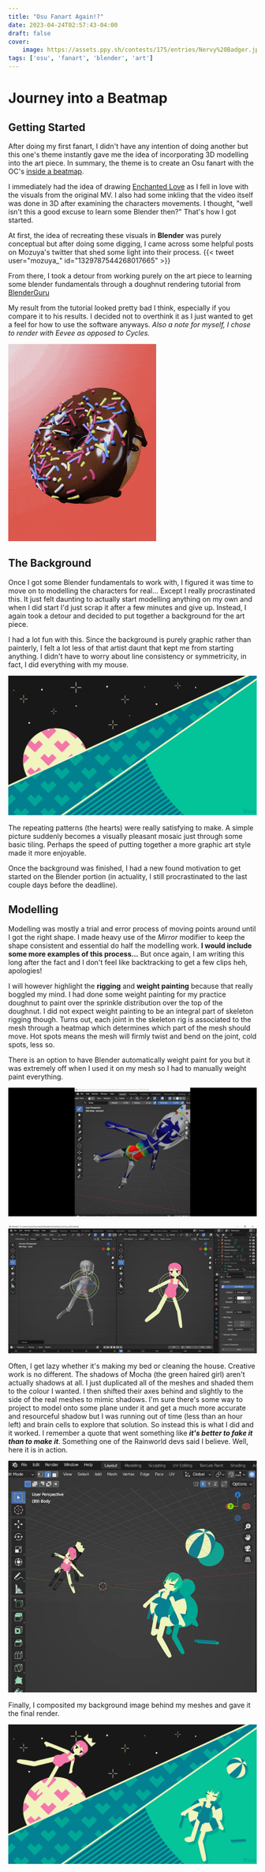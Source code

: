 ```yaml
---
title: "Osu Fanart Again!?"
date: 2023-04-24T02:57:43-04:00
draft: false
cover: 
    image: https://assets.ppy.sh/contests/175/entries/Nervy%20Badger.jpg
tags: ['osu', 'fanart', 'blender', 'art']
---
```


# Journey into a Beatmap

## Getting Started

After doing my first fanart, I didn't have any intention of doing another but this one's theme instantly gave me the idea of incorporating 3D modelling into the art piece. In summary, the theme is to create an Osu fanart with the OC's [inside a beatmap](https://osu.ppy.sh/home/news/2023-03-24-journey-into-a-beatmap-world-art-contest).

I immediately had the idea of drawing [Enchanted Love](https://vimeo.com/464209759) as I fell in love with the visuals from the original MV. I also had some inkling that the video itself was done in 3D after examining the characters movements. I thought, "well isn't this a good excuse to learn some Blender then?" That's how I got started.

At first, the idea of recreating these visuals in **Blender** was purely conceptual but after doing some digging, I came across some helpful posts on Mozuya's twitter that shed some light into their process.
{{< tweet user="mozuya_" id="1329787544268017665" >}}

From there, I took a detour from working purely on the art piece to learning some blender fundamentals through a doughnut rendering tutorial from [BlenderGuru](https://www.youtube.com/watch?v=nIoXOplUvAw)

My result from the tutorial looked pretty bad I think, especially if you compare it to his results. I decided not to overthink it as I just wanted to get a feel for how to use the software anyways. *Also a note for myself, I chose to render with Eevee as opposed to Cycles.*

![Doughnut Spin](images/doughnut_spin.gif)

## The Background

Once I got some Blender fundamentals to work with, I figured it was time to move on to modelling the characters for real... Except I really procrastinated this. It just felt daunting to actually start modelling anything on my own and when I did start I'd just scrap it after a few minutes and give up. Instead, I again took a detour and decided to put together a background for the art piece.

I had a lot fun with this. Since the background is purely graphic rather than painterly, I felt a lot less of that artist daunt that kept me from starting anything. I didn't have to worry about line consistency or symmetricity, in fact, I did everything with my mouse.

![Art Background](images/bg.webp)

The repeating patterns (the hearts) were really satisfying to make. A simple picture suddenly becomes a visually pleasant mosaic just through some basic tiling. Perhaps the speed of putting together a more graphic art style made it more enjoyable.

Once the background was finished, I had a new found motivation to get started on the Blender portion (in actuality, I still procrastinated to the last couple days before the deadline).

## Modelling

Modelling was mostly a trial and error process of moving points around until I got the right shape. I made heavy use of the *Mirror* modifier to keep the shape consistent and essential do half the modelling work. **I would include some more examples of this process...** But once again, I am writing this long after the fact and I don't feel like backtracking to get a few clips heh, apologies!

I will however highlight the **rigging** and **weight painting** because that really boggled my mind. I had done some weight painting for my practice doughnut to paint over the sprinkle distribution over the top of the doughnut. I did not expect weight painting to be an integral part of skeleton rigging though. Turns out, each joint in the skeleton rig is associated to the mesh through a heatmap which determines which part of the mesh should move. Hot spots means the mesh will firmly twist and bend on the joint, cold spots, less so.

There is an option to have Blender automatically weight paint for you but it was extremely off when I used it on my mesh so I had to manually weight paint everything.

![Weight Painting](images/weight_painting.gif)

![Skeleton Rigging](images/skeleton_demo.gif)

Often, I get lazy whether it's making my bed or cleaning the house. Creative work is no different. The shadows of Mocha (the green haired girl) aren't actually shadows at all. I just duplicated all of the meshes and shaded them to the colour I wanted. I then shifted their axes behind and slightly to the side of the real meshes to mimic shadows. I'm sure there's some way to project to model onto some plane under it and get a much more accurate and resourceful shadow but I was running out of time (less than an hour left) and brain cells to explore that solution. So instead this is what I did and it worked. I remember a quote that went something like ***it's better to fake it than to make it***. Something one of the Rainworld devs said I believe. Well, here it is in action.

![Shadow Hack](images/shadow_hack.webp)

Finally, I composited my background image behind my meshes and gave it the final render.

![Final Render](images/render.webp)